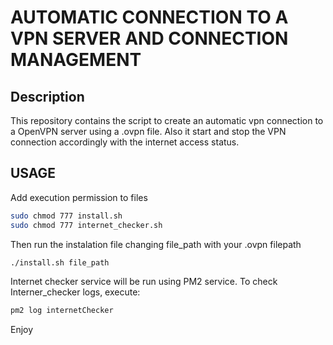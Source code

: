 # AUTOMATIC CONNECTION TO A VPN SERVER AND CONNECTION MANAGEMENT

## Description
This repository contains the script to create an automatic vpn connection to a OpenVPN server using a .ovpn file. Also it start and stop the VPN connection accordingly with the internet access status.

## USAGE
Add execution permission to files
```bash
sudo chmod 777 install.sh
sudo chmod 777 internet_checker.sh
```

Then run the instalation file changing file_path with your .ovpn filepath
```bash
./install.sh file_path
```

Internet checker service will be run using PM2 service. To check Interner_checker logs, execute:
```bash
pm2 log internetChecker
```

Enjoy
